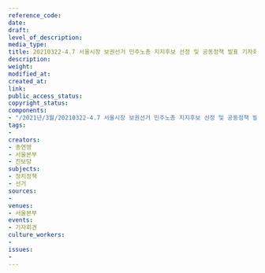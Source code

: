 ```yaml
---
reference_code: 
date: 
draft: 
level_of_description: 
media_type: 
title: 20210322-4.7 서울시장 보권선거 민주노총 지지후보 선정 및 공동정책 발표 기자회견
description: 
weight: 
modified_at: 
created_at: 
link: 
public_access_status: 
copyright_status: 
components:
- "/2021년/3월/20210322-4.7 서울시장 보권선거 민주노총 지지후보 선정 및 공동정책 발표 기자회견/_5D44904.jpg"
tags:
- 
creators:
- 총연맹
- 서울본부
- 진보당
subjects:
- 정치정책
- 선거
sources:
- 
venues:
- 서울본부
events:
- 기자회견
culture_workers:
- 
issues:
- 
---
```

